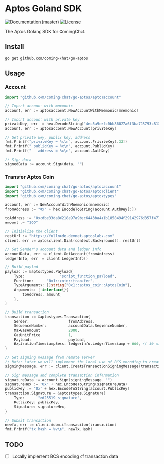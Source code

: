 # Aptos Goland SDK

[![Documentation (master)](https://img.shields.io/badge/docs-master-59f)](https://github.com/coming-chat/wallet-SDK)
[![License](https://img.shields.io/badge/license-Apache-green.svg)](https://github.com/aptos-labs/aptos-core/blob/main/LICENSE)

The Aptos Golang SDK for ComingChat.

## Install

```sh
go get github.com/coming-chat/go-aptos
```

## Usage

### Account

```go
import "github.com/coming-chat/go-aptos/aptosaccount"

// Import account with mnemonic
account, err := aptosaccount.NewAccountWithMnemonic(mnemonic)

// Import account with private key
privateKey, err := hex.DecodeString("4ec5a9eefc0bb86027a6f3ba718793c813505acc25ed09447caf6a069accdd4b")
account, err := aptosaccount.NewAccount(privateKey)

// Get private key, public key, address
fmt.Printf("privateKey = %x\n", account.PrivateKey[:32])
fmt.Printf(" publicKey = %x\n", account.PublicKey)
fmt.Printf("   address = %x\n", account.AuthKey)

// Sign data
signedData := account.Sign(data, "")
```

### Transfer Aptos Coin

```go
import "github.com/coming-chat/go-aptos/aptosaccount"
import "github.com/coming-chat/go-aptos/aptosclient"
import "github.com/coming-chat/go-aptos/aptostypes"

account, err := NewAccountWithMnemonic(mnemonic)
fromAddress := "0x" + hex.EncodeToString(account.AuthKey[:])

toAddress := "0xcdbe33da8d218e97a9bec6443ba4a1b1858494f29142976d357f4770c384e015"
amount := "100"

// Initialize the client
restUrl := "https://fullnode.devnet.aptoslabs.com"
client, err := aptosclient.Dial(context.Background(), restUrl)

// Get Sender's account data and ledger info
accountData, err := client.GetAccount(fromAddress)
ledgerInfo, err := client.LedgerInfo()

// Build paylod
payload := &aptostypes.Payload{
	Type: 				 "script_function_payload",
	Function:      "0x1::coin::transfer",
	TypeArguments: []string{"0x1::aptos_coin::AptosCoin"},
	Arguments: []interface{}{
		toAddress, amount,
	},
}

// Build transaction
transaction := &aptostypes.Transaction{
	Sender:                  fromAddress,
	SequenceNumber:          accountData.SequenceNumber,
	MaxGasAmount:            2000,
	GasUnitPrice:            1,
	Payload:                 payload,
	ExpirationTimestampSecs: ledgerInfo.LedgerTimestamp + 600, // 10 minutes timeout
}

// Get signing message from remote server
// Note: Later we will implement the local use of BCS encoding to create signing messages
signingMessage, err := client.CreateTransactionSigningMessage(transaction)

// Sign message and complete transaction information
signatureData := account.Sign(signingMessage, "")
signatureHex := "0x" + hex.EncodeToString(signatureData)
publicKey := "0x" + hex.EncodeToString(account.PublicKey)
transaction.Signature = &aptostypes.Signature{
	Type:      "ed25519_signature",
	PublicKey: publicKey,
	Signature: signatureHex,
}

// Submit transaction
newTx, err := client.SubmitTransaction(transaction)
fmt.Printf("tx hash = %v\n", newTx.Hash)
```

### 

## TODO

- [ ] Locally implement BCS encoding of transaction data
